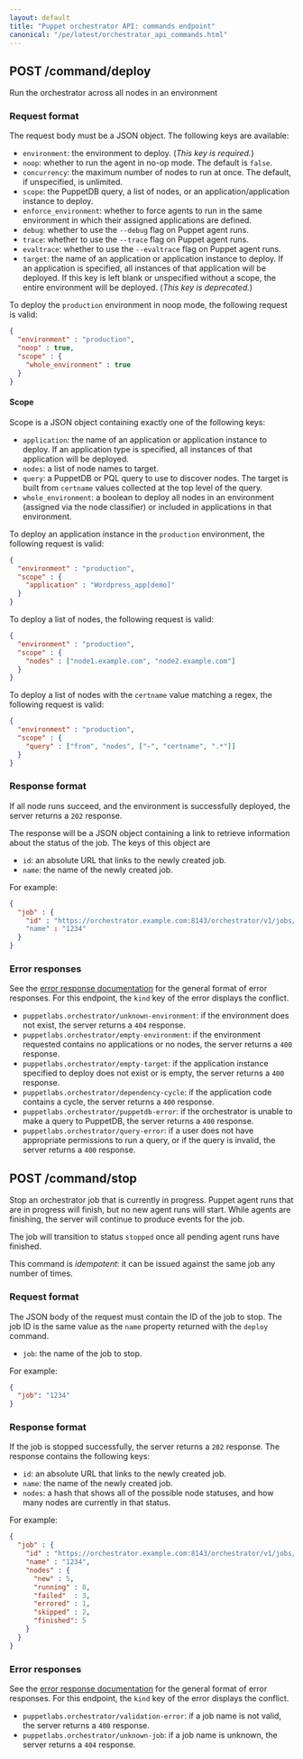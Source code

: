 ```yaml
---
layout: default
title: "Puppet orchestrator API: commands endpoint"
canonical: "/pe/latest/orchestrator_api_commands.html"
---
```


## POST /command/deploy

Run the orchestrator across all nodes in an environment

### Request format

The request body must be a JSON object. The following keys are available:

- `environment`: the environment to deploy. (*This key is required.*)
- `noop`: whether to run the agent in no-op mode. The default is `false`.
- `concurrency`: the maximum number of nodes to run at once. The default, if unspecified, is unlimited.
- `scope`: the PuppetDB query, a list of nodes, or an application/application instance to deploy.
- `enforce_environment`: whether to force agents to run in the same environment in which their assigned applications are defined.
- `debug`: whether to use the `--debug` flag on Puppet agent runs.
- `trace`: whether to use the `--trace` flag on Puppet agent runs.
- `evaltrace`: whether to use the `--evaltrace` flag on Puppet agent runs.
- `target`: the name of an application or application instance to deploy. If an application is specified, all instances of that application will be deployed. If this key is left blank or unspecified without a scope, the entire environment will be deployed. (*This key is deprecated.*)

To deploy the `production` environment in noop mode, the following request is valid:

```json
{
  "environment" : "production",
  "noop" : true,
  "scope" : {
    "whole_environment" : true
  }
}
```

#### Scope

Scope is a JSON object containing exactly one of the following keys:

- `application`: the name of an application or application instance to deploy. If an application type is specified, all instances of that application will be deployed.
- `nodes`: a list of node names to target.
- `query`: a PuppetDB or PQL query to use to discover nodes. The target is built from `certname` values collected at the top level of the query.
- `whole_environment`: a boolean to deploy all nodes in an environment (assigned via the node classifier) or included in applications in that environment.

To deploy an application instance in the  `production` environment, the following request is valid:

```json
{
  "environment" : "production",
  "scope" : {
    "application" : "Wordpress_app[demo]"
  }
}
```

To deploy a list of nodes, the following request is valid:

```json
{
  "environment" : "production",
  "scope" : {
    "nodes" : ["node1.example.com", "node2.example.com"]
  }
}
```

To deploy a list of nodes with the `certname` value matching a regex, the following request is valid:

```json
{
  "environment" : "production",
  "scope" : {
    "query" : ["from", "nodes", ["~", "certname", ".*"]]
  }
}
```

### Response format

If all node runs succeed, and the environment is successfully deployed, the server returns a `202` response.

The response will be a JSON object containing a link to retrieve information about the status of the job. The keys of this object are

- `id`: an absolute URL that links to the newly created job.
- `name`: the name of the newly created job.

For example:

```json
{
  "job" : {
    "id" : "https://orchestrator.example.com:8143/orchestrator/v1/jobs/1234"
    "name" : "1234"
  }
}
```

### Error responses

See the [error response documentation](./orchestrator_api_errors.html) for the general format of error responses. For this endpoint, the `kind` key of the error displays the conflict.

- `puppetlabs.orchestrator/unknown-environment`: if the environment does not exist, the server returns a `404` response.
- `puppetlabs.orchestrator/empty-environment`: if the environment requested contains no applications or no nodes, the server returns a `400` response.
- `puppetlabs.orchestrator/empty-target`: if the application instance specified to deploy does not exist or is empty, the server returns a `400` response.
- `puppetlabs.orchestrator/dependency-cycle`: if the application code contains a cycle, the server returns a `400` response.
- `puppetlabs.orchestrator/puppetdb-error`: if the orchestrator is unable to make a query to PuppetDB, the server returns a `400` response.
- `puppetlabs.orchestrator/query-error`: if a user does not have appropriate permissions to run a query, or if the query is invalid, the server returns a `400` response.


## POST /command/stop

Stop an orchestrator job that is currently in progress. Puppet agent runs that are in progress will finish, but no new agent runs will start. While agents are finishing, the server will continue to produce events for the job.

The job will transition to status `stopped` once all pending agent runs have finished.

This command is *idempotent*: it can be issued against the same job any number of times.

### Request format

The JSON body of the request must contain the ID of the job to stop. The job ID is the same value as the `name` property returned with the `deploy` command.

- `job`: the name of the job to stop.

For example:

```json
{
  "job": "1234"
}
```

### Response format

If the job is stopped successfully, the server returns a `202` response. The response contains the following keys:

- `id`: an absolute URL that links to the newly created job.
- `name`: the name of the newly created job.
- `nodes`: a hash that shows all of the possible node statuses, and how many nodes are currently in that status.

For example:

```json
{
  "job" : {
    "id" : "https://orchestrator.example.com:8143/orchestrator/v1/jobs/1234",
    "name" : "1234",
    "nodes" : {
      "new" : 5,
      "running" : 8,
      "failed"  : 3,
      "errored" : 1,
      "skipped" : 2,
      "finished": 5
    }
  }
}
```

### Error responses

See the [error response documentation](./orchestrator_api_errors.html) for the general format of error responses. For this endpoint, the `kind` key of the error displays the conflict.

- `puppetlabs.orchestrator/validation-error`: if a job name is not valid, the server returns a `400` response.
- `puppetlabs.orchestrator/unknown-job`: if a job name is unknown, the server returns a `404` response.

